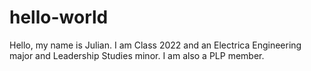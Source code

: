 # hello-world
Hello, my name is Julian. I am Class 2022 and an Electrica Engineering major and Leadership Studies minor. I am also a PLP member.
